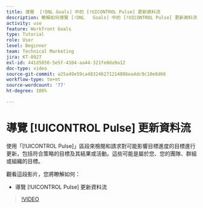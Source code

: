 ```yaml
---
title: 導覽  [!DNL Goals] 中的 [!UICONTROL Pulse] 更新資料流
description: 瞭解如何導覽 [!DNL   Goals] 中的 [!UICONTROL Pulse] 更新資料流。
activity: use
feature: Workfront Goals
type: Tutorial
role: User
level: Beginner
team: Technical Marketing
jira: KT-8927
exl-id: 441d5056-5e5f-4104-aa44-321fe0da9a12
doc-type: video
source-git-commit: a25a49e59ca483246271214886ea4dc9c10e8d66
workflow-type: tm+mt
source-wordcount: '77'
ht-degree: 100%

---
```


# 導覽 [!UICONTROL Pulse] 更新資料流

使用「[!UICONTROL Pulse]」區段來檢閱和請求對可能影響目標進度的目標進行更新，包括符合策略的目標及其結果或活動。這些可能是屬於您、您的團隊、群組或組織的目標。

觀看這段影片，您將瞭解如何：

* 導覽 [!UICONTROL Pulse] 更新資料流

>[!VIDEO](https://video.tv.adobe.com/v/335199/?quality=12&learn=on)

